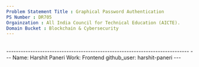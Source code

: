 ```yaml
---
Problem Statement Title : Graphical Password Authentication  
PS Number : DR705 
Orgainzation : All India Council for Technical Education (AICTE). 
Domain Bucket : Blockchain & Cybersecurity
---
```

</br>
----------------------------------------------------------------------------
---
Name: Harshit Paneri
Work: Frontend
github_user: harshit-paneri
---

